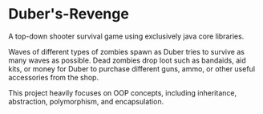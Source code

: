 # Duber's-Revenge

A top-down shooter survival game using exclusively java core libraries.

Waves of different types of zombies spawn as Duber tries to survive as many waves as possible. Dead zombies drop loot such as bandaids, aid kits, or money for Duber to purchase different guns, ammo, or other useful accessories from the shop. 

This project heavily focuses on OOP concepts, including inheritance, abstraction, polymorphism, and encapsulation.
